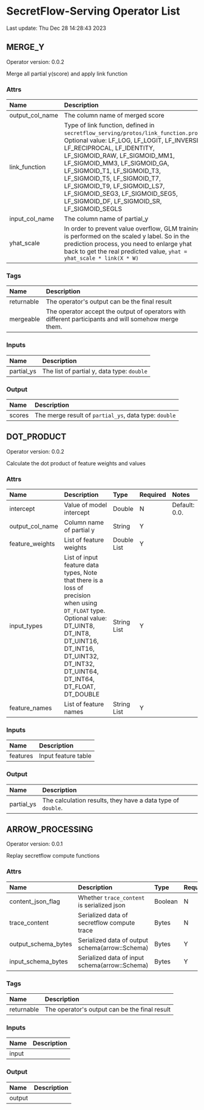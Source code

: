 



SecretFlow-Serving Operator List
================================


Last update: Thu Dec 28 14:28:43 2023
## MERGE_Y


Operator version: 0.0.2

Merge all partial y(score) and apply link function
### Attrs


|Name|Description|Type|Required|Notes|
| :--- | :--- | :--- | :--- | :--- |
|output_col_name|The column name of merged score|String|Y||
|link_function|Type of link function, defined in `secretflow_serving/protos/link_function.proto`. Optional value: LF_LOG, LF_LOGIT, LF_INVERSE, LF_RECIPROCAL, LF_IDENTITY, LF_SIGMOID_RAW, LF_SIGMOID_MM1, LF_SIGMOID_MM3, LF_SIGMOID_GA, LF_SIGMOID_T1, LF_SIGMOID_T3, LF_SIGMOID_T5, LF_SIGMOID_T7, LF_SIGMOID_T9, LF_SIGMOID_LS7, LF_SIGMOID_SEG3, LF_SIGMOID_SEG5, LF_SIGMOID_DF, LF_SIGMOID_SR, LF_SIGMOID_SEGLS|String|Y||
|input_col_name|The column name of partial_y|String|Y||
|yhat_scale|In order to prevent value overflow, GLM training is performed on the scaled y label. So in the prediction process, you need to enlarge yhat back to get the real predicted value, `yhat = yhat_scale * link(X * W)`|Double|N|Default: 1.0.|

### Tags


|Name|Description|
| :--- | :--- |
|returnable|The operator's output can be the final result|
|mergeable|The operator accept the output of operators with different participants and will somehow merge them.|

### Inputs


|Name|Description|
| :--- | :--- |
|partial_ys|The list of partial y, data type: `double`|

### Output


|Name|Description|
| :--- | :--- |
|scores|The merge result of `partial_ys`, data type: `double`|

## DOT_PRODUCT


Operator version: 0.0.2

Calculate the dot product of feature weights and values
### Attrs


|Name|Description|Type|Required|Notes|
| :--- | :--- | :--- | :--- | :--- |
|intercept|Value of model intercept|Double|N|Default: 0.0.|
|output_col_name|Column name of partial y|String|Y||
|feature_weights|List of feature weights|Double List|Y||
|input_types|List of input feature data types, Note that there is a loss of precision when using `DT_FLOAT` type. Optional value: DT_UINT8, DT_INT8, DT_UINT16, DT_INT16, DT_UINT32, DT_INT32, DT_UINT64, DT_INT64, DT_FLOAT, DT_DOUBLE|String List|Y||
|feature_names|List of feature names|String List|Y||

### Inputs


|Name|Description|
| :--- | :--- |
|features|Input feature table|

### Output


|Name|Description|
| :--- | :--- |
|partial_ys|The calculation results, they have a data type of `double`.|

## ARROW_PROCESSING


Operator version: 0.0.1

Replay secretflow compute functions
### Attrs


|Name|Description|Type|Required|Notes|
| :--- | :--- | :--- | :--- | :--- |
|content_json_flag|Whether `trace_content` is serialized json|Boolean|N|Default: False.|
|trace_content|Serialized data of secretflow compute trace|Bytes|N||
|output_schema_bytes|Serialized data of output schema(arrow::Schema)|Bytes|Y||
|input_schema_bytes|Serialized data of input schema(arrow::Schema)|Bytes|Y||

### Tags


|Name|Description|
| :--- | :--- |
|returnable|The operator's output can be the final result|

### Inputs


|Name|Description|
| :--- | :--- |
|input||

### Output


|Name|Description|
| :--- | :--- |
|output||

